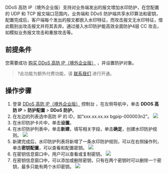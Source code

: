 DDoS 高防 IP（境外企业版）支持对业务端发出的报文增加水印防护，在您配置的 UDP 和 TCP 报文端口范围内，业务端和 DDoS 防护端共享水印算法和密钥，配置完成后，客户端每个发出的报文都嵌入水印特征，而攻击报文无水印特征，借此甄别出攻击报文并将其丢弃。通过接入水印防护能高效全面防护4层 CC 攻击，如模拟业务报文攻击和重放攻击等。

## 前提条件
您需要成功 [购买 DDoS 高防 IP（境外企业版）](https://cloud.tencent.com/document/product/1014/56255)  ，并设置防护对象。
>?此功能为额外付费功能，请 [联系我们](https://cloud.tencent.com/online-service?from=sales&source=PRESALE) 进行开通。

## 操作步骤
1.  登录 [DDoS 高防 IP（境外企业版）](https://console.cloud.tencent.com/ddos/ddos-basic) 控制台 ，在左侧导航中，单击 **DDOS 高防 IP** > **防护配置** > **DDoS 防护**。
2.  在左边的列表选中高防 IP 的 ID，如“xxx.xx.xx.xx bgpip-000003n2”。
![](https://qcloudimg.tencent-cloud.cn/raw/8522d4bfe3d8ebcc14c11a6403ab22d6.png)
3. 在水印防护卡片中，单击**设置**。
4. 在水印防护列表中，单击**新建**，填写相关字段，单击**确定**，创建水印防护规则。
![](https://qcloudimg.tencent-cloud.cn/raw/9dca2b4a567d2a19cee7a21cc56fb847.png)
5. 新建完成后，水印防护列表将新增了一条水印防护规则，可以在右侧操作列，单击**密钥配置**，可以查看和配置密钥。
![](https://qcloudimg.tencent-cloud.cn/raw/6be689fe3ecd1ce0c9b13683c614a29f.png)
6. 在密钥信息窗口中，用户可以查看或复制密钥。
![](https://qcloudimg.tencent-cloud.cn/raw/77f9f7a4b17df9cb43380a2cd228ef28.png)
7.  在密钥信息窗口中，可以添加或删除密钥，只有在两个密钥时可以删除一个密钥，最多只能有两个水印密钥。
![](https://qcloudimg.tencent-cloud.cn/raw/d6b0712cebe6850ee5e0b5ca2cd38b59.png)
